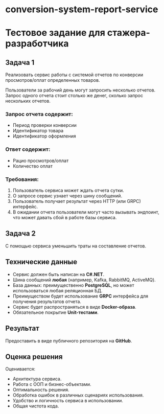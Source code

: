 # conversion-system-report-service
# Тестовое задание для стажера-разработчика

## Задача 1
Реализовать сервис работы с системой отчетов по конверсии просмотров/оплат определенных товаров.

Пользователи за рабочий день могут запросить несколько отчетов. 
Запрос одного отчета стоит столько же денег, сколько запрос нескольких отчетов.

### Запрос отчета содержит:
- Период проверки конверсии
- Идентификатор товара
- Идентификатор оформления

### Ответ содержит:
- Рацио просмотров/оплат
- Количество оплат

### Требования:
1. Пользователь сервиса может ждать отчета сутки.
2. О запросе сервис узнает через шину сообщений.
3. Пользователь получает результат через HTTP (или GRPC) интерфейс.
4. В ожидании отчета пользователи могут часто вызывать эндпоинт, что может давать сбой в работе базы сервиса.

## Задача 2
С помощью сервиса уменьшить траты на составление отчетов.

## Технические данные
- Сервис должен быть написан на **C#.NET**.
- Шина сообщений **любая** (например, Kafka, RabbitMQ, ActiveMQ).
- База данных: преимущественно **PostgreSQL**, но может использоваться любая реляционная БД.
- Преимуществом будет использование **GRPC** интерфейса для получения результатов отчета.
- Сервис будет распространяться в виде **Docker-образа**.
- Обязательное покрытие **Unit-тестами**.

## Результат
Предоставить в виде публичного репозитория на **GitHub**.

## Оценка решения
Оценивается:
- Архитектура сервиса.
- Работа с ООП и бизнес-объектами.
- Оптимальность решения.
- Обработка ошибок в различных сценариях использования.
- Удобство и логичность сервиса в использовании.
- Общая чистота кода.

